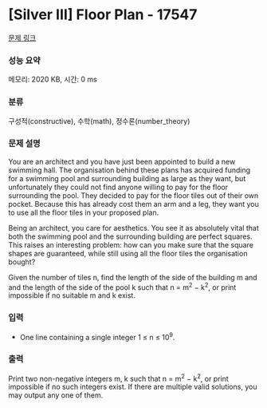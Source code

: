 # [Silver III] Floor Plan - 17547 

[문제 링크](https://www.acmicpc.net/problem/17547) 

### 성능 요약

메모리: 2020 KB, 시간: 0 ms

### 분류

구성적(constructive), 수학(math), 정수론(number_theory)

### 문제 설명

<p>You are an architect and you have just been appointed to build a new swimming hall. The organisation behind these plans has acquired funding for a swimming pool and surrounding building as large as they want, but unfortunately they could not find anyone willing to pay for the floor surrounding the pool. They decided to pay for the floor tiles out of their own pocket. Because this has already cost them an arm and a leg, they want you to use all the floor tiles in your proposed plan.</p>

<p>Being an architect, you care for aesthetics. You see it as absolutely vital that both the swimming pool and the surrounding building are perfect squares. This raises an interesting problem: how can you make sure that the square shapes are guaranteed, while still using all the floor tiles the organisation bought?</p>

<p>Given the number of tiles n, find the length of the side of the building m and and the length of the side of the pool k such that n = m<sup>2</sup> − k<sup>2</sup>, or print impossible if no suitable m and k exist.</p>

### 입력 

 <ul>
	<li>One line containing a single integer 1 ≤ n ≤ 10<sup>9</sup>.</li>
</ul>

### 출력 

 <p>Print two non-negative integers m, k such that n = m<sup>2</sup> − k<sup>2</sup>, or print impossible if no such integers exist. If there are multiple valid solutions, you may output any one of them.</p>

